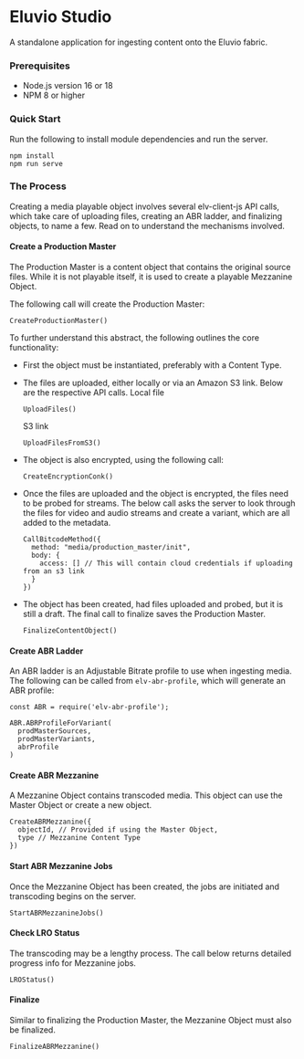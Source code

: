 # Eluvio Studio

A standalone application for ingesting content onto the Eluvio fabric. 

### Prerequisites

- Node.js version 16 or 18
- NPM 8 or higher

### Quick Start

Run the following to install module dependencies and run the server.
```
npm install
npm run serve
```

### The Process

Creating a media playable object involves several elv-client-js API calls, which take care of uploading files, creating an ABR ladder, and finalizing objects, to name a few. Read on to understand the mechanisms involved.

#### Create a Production Master

The Production Master is a content object that contains the original source files. While it is not playable itself, it is used to create a playable Mezzanine Object.


The following call will create the Production Master:
```
CreateProductionMaster()
```

To further understand this abstract, the following outlines the core functionality:

- First the object must be instantiated, preferably with a Content Type.
- The files are uploaded, either locally or via an Amazon S3 link. Below are the respective API calls.
    Local file
    ```
    UploadFiles()
    ```
    
    S3 link
    ```
    UploadFilesFromS3()
    ```
- The object is also encrypted, using the following call:
    ```
    CreateEncryptionConk()
    ```
- Once the files are uploaded and the object is encrypted, the files need to be probed for streams. The below call asks the server to look through the files for video and audio streams and create a variant, which are all added to the metadata.
    ```
    CallBitcodeMethod({
      method: "media/production_master/init",
      body: {
        access: [] // This will contain cloud credentials if uploading from an s3 link
      }
    })
    ```

- The object has been created, had files uploaded and probed, but it is still a draft. The final call to finalize saves the Production Master.
    ```
    FinalizeContentObject()
    ```

#### Create ABR Ladder

An ABR ladder is an Adjustable Bitrate profile to use when ingesting media. The following can be called from `elv-abr-profile`, which will generate an ABR profile:

```
const ABR = require('elv-abr-profile');

ABR.ABRProfileForVariant(
  prodMasterSources,
  prodMasterVariants,
  abrProfile
)
```

#### Create ABR Mezzanine

A Mezzanine Object contains transcoded media. This object can use the Master Object or create a new object.

```
CreateABRMezzanine({
  objectId, // Provided if using the Master Object,
  type // Mezzanine Content Type
})
```

#### Start ABR Mezzanine Jobs

Once the Mezzanine Object has been created, the jobs are initiated and transcoding begins on the server.

```
StartABRMezzanineJobs()
```

#### Check LRO Status

The transcoding may be a lengthy process. The call below returns detailed progress info for Mezzanine jobs.

```
LROStatus()
```

#### Finalize

Similar to finalizing the Production Master, the Mezzanine Object must also be finalized.

```
FinalizeABRMezzanine()
```

